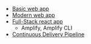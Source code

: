 * [Basic web app](https://aws.amazon.com/getting-started/hands-on/build-web-app-s3-lambda-api-gateway-dynamodb/)
* [Modern web app](https://aws.amazon.com/getting-started/hands-on/build-modern-app-fargate-lambda-dynamodb-python/)
* [Full-Stack react app](https://aws.amazon.com/getting-started/hands-on/build-react-app-amplify-graphql/)
    * Amplify, Amplify CLI
* [Continuous Delivery Pipeline](https://aws.amazon.com/getting-started/hands-on/create-continuous-delivery-pipeline/?e=gs2020&p=devops)
